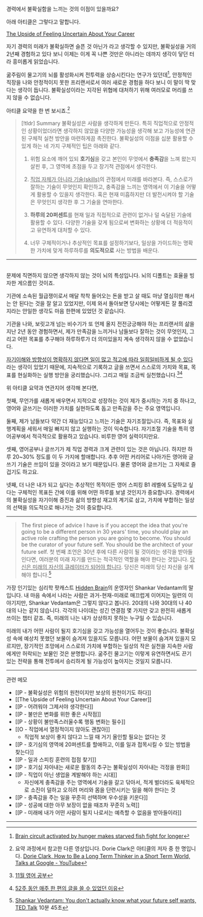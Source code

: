 경력에서 불확실함을 느끼는 것의 이점이 있을까요? 

아래 아티클은 그렇다고 말합니다.

[The Upside of Feeling Uncertain About Your Career](https://hbr.org/2022/01/the-upside-of-feeling-uncertain-about-your-career?ab=hero-main-text)

자기 경력의 미래가 불확실하면 슬픈 것 아닌가 라고 생각할 수 있지만, 불확실성을 거의 2년째 경험하고 있다 보니 이제는 이게 꼭 나쁜 것만은 아니라는 데까지 생각이 닿던 터라 흥미롭게 읽었습니다. 

굶주림이 물고기의 뇌를 활성화시켜 전투력을 상승시킨다는 연구가 있던데[^1], 안정적인 직장을 나와 안정적이지 못한 프리랜서로서 여러 새로운 경험을 하다 보니 이 말이 딱 맞다는 생각이 듭니다. 불확실성이라는 지각된 위협에 대처하기 위해 여러모로 머리를 쓰지 않을 수 없습니다.

아티클 요약을 한 번 보시죠.[^2]

> [!tldr] Summary
불확실성은 사람을 생각하게 만든다. 특히 직업적으로 안정적인 상황이었더라면 생각하지 않았을 다양한 가능성을 생각해 보고 가능성에 연관된 구체적 실천 방안을 마련하게끔 촉진한다. 불확실성의 이점을 십분 활용할 수 있게 하는 네 가지 구체적인 팁은 아래와 같다.
><br>
>1. 위험 요소에 깨어 있되 **호기심**을 갖고 본인이 무엇에서 **충족감**을 느껴 왔는지 살핀 후, 그 영역에 초점을 두고 장기적 관점에서 생각한다.
>
>2. <u>직업 자체가 아니라 기술(skills)</u>의 관점에서 미래를 바라본다. 즉, 스스로가 잘하는 기술이 무엇인지 확인하고, 충족감을 느끼는 영역에서 이 기술을 어떻게 활용할 수 있을지 생각한다. 혹은 현재 미흡하지만 더 발전시켜야 할 기술은 무엇인지 생각한 후 그 기술을 연마한다.
>
>3. **하루의 20퍼센트**를 현재 일과 직접적으로 관련이 없거나 덜 숙달된 기술에 활용할 수 있다. 다양한 기술을 갖게 됨으로써 변화하는 상황에 더 적응적이고 유연하게 대처할 수 있다.
>
>4. 너무 구체적이거나 추상적인 목표를 설정하기보다, 일상을 가이드하는 명확한 가치에 맞게 하루하루를 **의도적으로** 사는 방법을 배운다.


---

<br>문제에 직면하지 않으면 생각하지 않는 것이 뇌의 특성입니다. 뇌의 디폴트는 효율을 빙자한 게으름인 것이죠. 

기관에 소속된 월급쟁이로서 매달 착착 들어오는 돈을 받고 살 때도 마냥 열심히만 해서는 안 된다는 것을 잘 알고 있었지만, 이제 와서 돌아보면 당시에는 어떻게든 잘 풀리겠지라는 안일한 생각도 마음 한편에 있었던 것 같습니다. 

기관을 나와, 보릿고개 넘는 비수기가 또 언제 올지 전전긍긍해야 하는 프리랜서의 삶을 지난 2년 동안 경험하면서, 제가 만족감을 느끼거나 남들보다 잘하는 것이 무엇인지, 그리고 어떤 목표를 추구해야 하루하루가 더 의미있을지 계속 생각하지 않을 수 없었습니다. 

<u>자기이해와 방향성이 명확하지 않다면 일이 많고 적고에 따라 일희일비하게 될 수 있다</u>라는 생각이 있었기 때문에, 지속적으로 기록하고 글을 쓰면서 스스로의 가치와 목표, 목표를 현실화하는 실행 방안을 궁리했습니다. 그리고 매일 조금씩 실천했습니다.[^3][^4]

위 아티클 요약과 연관지어 생각해 본다면,

첫째, 무언가를 새롭게 배우면서 지적으로 성장하는 것이 제가 중시하는 가치 중 하나고, 영어와 글쓰기는 이러한 가치를 실현하도록 돕고 만족감을 주는 주요 영역입니다.   

둘째, 제가 남들보다 약간 더 재능있다고 느끼는 기술은 자기조절입니다. 즉, 목표와 실행계획을 세워서 매일 빠지지 않고 실행하는 것이 익숙합니다. 자기조절 기술을 특히 영어공부에서 적극적으로 활용하고 있습니다. 비루한 영어 실력이지만요.

셋째, 영어공부나 글쓰기가 제 직업 경력과 크게 관련이 있는 것은 아닙니다. 하지만 하루 20~30% 정도를 이 두 가지에 할애합니다. 추후 어떤 커리어로 나아가든 영어와 글쓰기 기술은 쓰임이 있을 것이라고 보기 때문입니다. 물론 영어와 글쓰기는 그 자체로 즐겁기도 하고요.

넷째, 더 나은 내가 되고 싶다는 추상적인 목적이든 영어 스피킹 B1 레벨에 도달하고 싶다는 구체적인 목표든 간에 이를 위해 어떤 하루를 보낼 것인지가 중요합니다. 경력에서의 불확실성을 자기이해 증진과 삶의 방향성 재고의 계기로 삼고, 가치에 부합하는 일상의 선택을 의도적으로 해나가는 것이 중요합니다.

---


> The first piece of advice I have is if you accept the idea that you're going to be a different person in 30 years' time, you should play an active role crafting the person you are going to become. You should be the curator of your future self. You should be the architect of your future self. 
>첫 번째 조언은 30년 후에 다른 사람이 될 것이라는 생각을 받아들인다면, 여러분의 미래 자기를 만드는 적극적인 역할을 해야 한다는 것입니다. <u>당신은 미래의 자신의 큐레이터가 되어야 합니다</u>. 당신은 미래의 당신 자신을 설계해야 합니다.[^5]


가장 인기있는 심리학 팟캐스트 [Hidden Brain](https://hiddenbrain.org/)의 운영자인 Shankar Vedantam의 말입니다. 내 마음 속에서 나라는 사람은 과거-현재-미래로 매끄럽게 이어지는 일련의 이야기지만, Shankar Vedantam은 그렇지 않다고 봅니다. 20대의 나와 30대의 나 40대의 나는 같지 않습니다. 각각의 나이대는 성긴 연결점 몇 가지만 갖고 완전히 새롭게 쓰이는 챕터 같죠. 즉, 미래의 나는 내가 상상하지 못하는 누구일 수 있습니다. 

미래의 내가 어떤 사람이 될지 호기심을 갖고 가능성을 열어두는 것이 좋습니다. 불확실성 속에 예상치 못했던 보물이 숨겨져 있을지도 모릅니다. 어떤 보물이 숨겨져 있을지 모르지만, 장기적인 조망에서 스스로의 가치에 부합하는 일상의 작은 실천을 지속한 사람에게만 허락되는 보물인 것은 분명합니다. 굶주린 물고기는 이렇게 유연하면서도 끈기 있는 전략을 통해 전투에서 승리하게 될 가능성이 높아지는 것일지 모릅니다.

---

관련 메모
- [[P - 불확실성은 위험의 원천이지만 보상의 원천이기도 하다]]
- [[The Upside of Feeling Uncertain About Your Career]]
- [[P - 어려워야 그제서야 생각한다]]
- [[P - 불만은 변화를 위한 좋은 시작점]]
- [[P - 상황이 불만족스러울수록 행동 변화는 필수]]
- [[O - 직업에서 열정적이지 않아도 괜찮아]]
    - 직업적 보상이 좋지 않다고 느낄 때 거기 올인할 필요는 없다는 것
- [[P - 호기심의 영역에 20퍼센트를 할애하고, 이를 일과 접목시킬 수 있는 방법을 찾는다]]
- [[P - 일과 스피킹 훈련의 접점 찾기]]
- [[P - 호기심 자아내는 새로운 활동의 추구는 불확실성이 자아내는 걱정을 완화]]
- [[P - 직업이 아닌 생업을 계발해야 하는 시대]]
    - 자신에게 충족감을 주는 영역에서 기술을 갈고 닦아서, 적게 벌더라도 육체적으로 소진이 덜하고 오히려 머리와 몸을 단련시키는 일을 해야 한다는 것
- [[P - 충족감을 주는 일을 꾸준히 선택하며 우수성을 키운다]]
- [[P - 성공에 대한 아무 보장이 없을 때조차 꾸준히 노력]]
- [[P - 미래에 내가 어떤 사람이 될지 나로서는 예측할 수 없음을 받아들이라]]

---

[^1]: [Brain circuit activated by hunger makes starved fish fight for longer](https://phys.org/news/2020-08-brain-circuit-hunger-starved-fish.html)
[^2]: 요약 과정에서 참고한 다른 영상입니다. Dorie Clark은 아티클의 저자 중 한 명입니다. [Dorie Clark, How to Be a Long Term Thinker in a Short Term World, Talks at Google - YouTube](https://youtu.be/cgp1RH4e858)
[^3]: [11월 영어 공부](https://slowdive14.tistory.com/1299927)
[^4]: [52주 동안 매주 한 편의 글을 쓸 수 있었던 이유](https://slowdive14.tistory.com/1299929)
[^5]: [Shankar Vedantam: You don't actually know what your future self wants, TED Talk](https://www.ted.com/talks/shankar_vedantam_you_don_t_actually_know_what_your_future_self_wants/transcript?language=en) 10분 45초








